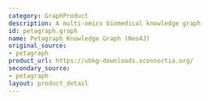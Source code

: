 ```yaml
---
category: GraphProduct
description: A multi-omics biomedical knowledge graph
id: petagraph.graph
name: Petagraph Knowledge Graph (Neo4J)
original_source:
- petagraph
product_url: https://ubkg-downloads.xconsortia.org/
secondary_source:
- petagraph
layout: product_detail
---
```

